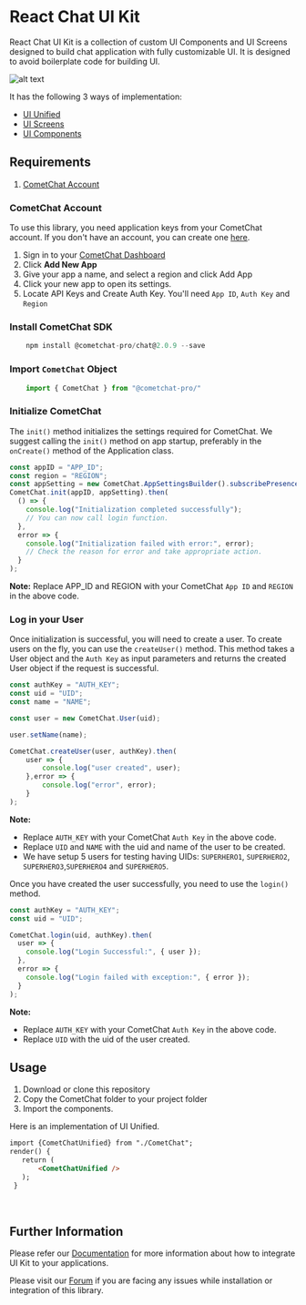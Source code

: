
# React Chat UI Kit
React Chat UI Kit is a collection of custom UI Components and UI Screens designed to build chat application with fully customizable UI. It is designed to avoid boilerplate code for building UI. 

![alt text](https://files.readme.io/68c7762-launch_cometchat.png "UI Unified")

It has the following 3 ways of implementation:
* [UI Unified](https://prodocs.cometchat.com/docs/react-ui-kit-ui-unified)
* [UI Screens](https://prodocs.cometchat.com/docs/react-ui-kit-ui-screens)
* [UI Components](https://prodocs.cometchat.com/docs/react-ui-kit-ui-components)

## Requirements
 1. [CometChat Account](#cometchat-account)

### CometChat Account
To use this library, you need application keys from your CometChat account. If you don't have an account, you can create one <a href="https://app.cometchat.io/" target="_blank">here</a>.

1. Sign in to your <a href="https://app.cometchat.io/" target="_blank">CometChat Dashboard</a>
2. Click **Add New App**
3. Give your app a name, and select a region and click  Add App
4. Click your new app to open its settings.
5. Locate API Keys and Create Auth Key. You'll need `App ID`, `Auth Key` and `Region`


### Install CometChat SDK

```javascript
    npm install @cometchat-pro/chat@2.0.9 --save
```

### Import `CometChat` Object

```javascript
    import { CometChat } from "@cometchat-pro/"
```

### Initialize CometChat

The `init()` method initializes the settings required for CometChat.
 We suggest calling the `init()` method on app startup, preferably in the `onCreate()` method of the Application class.
```javascript
const appID = "APP_ID";
const region = "REGION";
const appSetting = new CometChat.AppSettingsBuilder().subscribePresenceForAllUsers().setRegion(region).build();
CometChat.init(appID, appSetting).then(
  () => {
    console.log("Initialization completed successfully");
    // You can now call login function.
  },
  error => {
    console.log("Initialization failed with error:", error);
    // Check the reason for error and take appropriate action.
  }
);
```
**Note:**
Replace APP_ID and REGION with your CometChat `App ID` and `REGION` in the above code.

### Log in your User

Once initialization is successful, you will need to create a user.
To create users on the fly, you can use the `createUser()` method. This method takes a User object and the `Auth Key` as input parameters and returns the created User object if the request is successful.

```javascript
const authKey = "AUTH_KEY";
const uid = "UID";
const name = "NAME";

const user = new CometChat.User(uid);

user.setName(name);

CometChat.createUser(user, authKey).then(
    user => {
        console.log("user created", user);
    },error => {
        console.log("error", error);
    }
);
```
**Note:** </br>
* Replace `AUTH_KEY` with your CometChat `Auth Key` in the above code.
* Replace `UID` and `NAME` with the uid and name of the user to be created.
* We have setup 5 users for testing having UIDs: `SUPERHERO1`, `SUPERHERO2`, `SUPERHERO3`,`SUPERHERO4` and `SUPERHERO5`.


Once you have created the user successfully, you need to use the `login()` method.

```javascript
const authKey = "AUTH_KEY";
const uid = "UID";

CometChat.login(uid, authKey).then(
  user => {
    console.log("Login Successful:", { user });    
  },
  error => {
    console.log("Login failed with exception:", { error });    
  }
);
```
**Note:** </br>
* Replace `AUTH_KEY` with your CometChat `Auth Key` in the above code.
* Replace `UID` with the uid of the user created.


## Usage
1. Download or clone this repository
2. Copy the CometChat folder to your project folder
3. Import the components.

Here is an implementation of UI Unified. 


 ```html
 import {CometChatUnified} from "./CometChat";
 render() {
    return (
        <CometChatUnified />
    );
  }
 ```
</br>



## Further Information
 Please refer our [Documentation](https://prodocs.cometchat.com/docs/react-ui-kit) for more information about how to integrate UI Kit to your applications.

Please visit our [Forum](https://forum.cometchat.com/) if you are facing any issues while installation or integration of this library.

